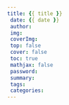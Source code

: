 ```yaml
--- 
title: {{ title }}
 date: {{ date }} 
 author: 
 img: 
 coverImg: 
 top: false 
 cover: false 
 toc: true 
 mathjax: false 
 password: 
 summary: 
 tags: 
 categories: 
---
```

